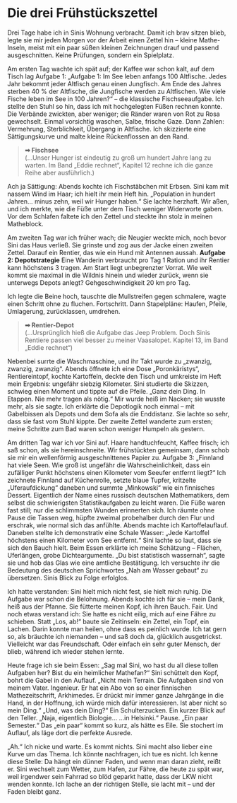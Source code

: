 # Die drei Frühstückszettel

Drei Tage habe ich in Sinis Wohnung verbracht. Damit ich brav sitzen blieb,
legte sie mir jeden Morgen vor der Arbeit einen Zettel hin – kleine
Mathe-Inseln, meist mit ein paar süßen kleinen Zeichnungen drauf und passend
ausgeschnitten. Keine Prüfungen, sondern ein Spielplatz.

Am ersten Tag wachte ich spät auf; der Kaffee war schon kalt, auf dem Tisch lag
Aufgabe 1: „Aufgabe 1: Im See leben anfangs 100 Altfische. Jedes Jahr bekommt
jeder Altfisch genau einen Jungfisch. Am Ende des Jahres sterben 40 % der
Altfische, die Jungfische werden zu Altfischen. Wie viele Fische leben im See in
100 Jahren?“ – die klassische Fischseeaufgabe. Ich stellte den Stuhl so hin,
dass ich mit hochgelegten Füßen rechnen konnte. Die Verbände zwickten, aber
weniger; die Ränder waren von Rot zu Rosa gewechselt. Einmal vorsichtig waschen,
Salbe, frische Gaze. Dann Zahlen: Vermehrung, Sterblichkeit, Übergang in
Altfische. Ich skizzierte eine Sättigungskurve und malte kleine Rückenflossen an
den Rand.

> **➡ Fischsee**\
> (…Unser Hunger ist eindeutig zu groß um hundert Jahre lang zu warten. Im Band „Eddie rechnet“, Kapitel 12 rechne ich die ganze Reihe aber ausführlich.)

Ach ja Sättigung: Abends kochte ich Fischstäbchen mit Erbsen. Sini kam mit
nassem Wind im Haar; ich hielt ihr mein Heft hin. „Population in hundert Jahren…
minus zehn, weil wir Hunger haben.“ Sie lachte herzhaft. Wir aßen, und ich
merkte, wie die Füße unter dem Tisch weniger Widerworte gaben. Vor dem Schlafen
faltete ich den Zettel und steckte ihn stolz in meinen Matheblock.

Am zweiten Tag war ich früher wach; die Neugier weckte mich, noch bevor Sini das
Haus verließ. Sie grinste und zog aus der Jacke einen zweiten Zettel. Darauf ein
Rentier, das wie ein Hund mit Antennen aussah. **Aufgabe 2: Depotstrategie** Eine Wanderin verbraucht pro Tag 1 Ration und ihr Rentier kann höchstens 3 tragen. Am Start liegt unbegrenzter Vorrat. Wie weit
kommt sie maximal in die Wildnis hinein und wieder zurück, wenn sie unterwegs
Depots anlegt? Gehgeschwindigkeit 20 km pro Tag.

Ich legte die Beine hoch, tauschte
die Mullstreifen gegen schmalere, wagte einen Schritt ohne zu fluchen.
Fortschritt. Dann Stapelpläne: Haufen, Pfeile, Umlagerung, zurücklassen,
umdrehen.

> **➡ Rentier-Depot**\
> (…Ursprünglich hieß die Aufgabe das Jeep Problem. Doch Sinis Rentiere passen viel besser zu meiner Vaasalopet. Kapitel 13, im Band „Eddie rechnet“)

Nebenbei surrte die Waschmaschine, und ihr Takt wurde zu „zwanzig, zwanzig,
zwanzig“. Abends öffnete ich eine Dose „Poronkäristys“, Rentiereintopf, kochte
Kartoffeln, deckte den Tisch und umkreiste im Heft mein Ergebnis: ungefähr
siebzig Kilometer. Sini studierte die Skizzen, schwieg einen Moment und tippte
auf die Pfeile. „Ganz dein Ding. In Etappen. Nie mehr tragen als nötig.“ Mir
wurde heiß im Nacken; sie wusste mehr, als sie sagte. Ich erklärte die
Depotlogik noch einmal – mit Gabelbissen als Depots und dem Sofa als die
Enddistanz. Sie lachte so sehr, dass sie fast vom Stuhl kippte. Der zweite
Zettel wanderte zum ersten; meine Schritte zum Bad waren schon weniger Humpeln
als gestern.

Am dritten Tag war ich vor Sini auf. Haare handtuchfeucht, Kaffee frisch; ich
saß schon, als sie hereinschneite. Wir frühstückten gemeinsam, dann schob sie
mir ein wellenförmig ausgeschnittenes Papier zu. Aufgabe 3: „Finnland hat viele
Seen. Wie groß ist ungefähr die Wahrscheinlichkeit, dass ein zufälliger Punkt
höchstens einen Kilometer vom Seeufer entfernt liegt?“ Ich zeichnete Finnland
auf Küchenrolle, setzte blaue Tupfer, kritzelte „Uferaufdickung“ daneben und
summte „Minkowski“ wie ein finnisches Dessert. Eigentlich der Name eines russisch deutschen Mathematikers, dem selbst die schwierigsten Statistikaufgaben zu leicht waren. Die Füße waren fast still; nur
die schlimmsten Wunden erinnerten sich. Ich räumte ohne Pause die Tassen weg,
hüpfte zweimal probehalber durch den Flur und erschrak, wie normal sich das
anfühlte. Abends machte ich Kartoffelauflauf. Daneben stellte ich demonstrativ
eine Schale Wasser: „Jede Kartoffel höchstens einen Kilometer vom See entfernt.“
Sini lachte so laut, dass sie sich den Bauch hielt. Beim Essen erklärte ich
meine Schätzung – Flächen, Uferlängen, grobe Dichteargumente. „Du bist
statistisch wassernah“, sagte sie und hob das Glas wie eine amtliche
Bestätigung. Ich versuchte ihr die Bedeutung des deutschen Sprichwortes „Nah am
Wasser gebaut“ zu übersetzen. Sinis Blick zu Folge erfolglos.

Ich hatte verstanden: Sini hielt mich nicht fest, sie hielt mich ruhig. Die
Aufgabe war schon die Belohnung. Abends kochte ich für sie – mein Dank, heiß aus
der Pfanne. Sie fütterte meinen Kopf, ich ihren Bauch. Fair. Und noch etwas
verstand ich: Sie hatte es nicht eilig, mich auf eine Fähre zu schieben. Statt
„Los, ab!“ baute sie Zeitinseln: ein Zettel, ein Topf, ein Lachen. Darin konnte
man heilen, ohne dass es peinlich wurde. Ich tat gern so, als bräuchte ich
niemanden – und saß doch da, glücklich ausgetrickst. Vielleicht war das
Freundschaft. Oder einfach ein sehr guter Mensch, der blieb, während ich wieder
stehen lernte.

Heute frage ich sie beim Essen: „Sag mal Sini, wo hast du all diese tollen
Aufgaben her? Bist du ein heimlicher Mathefan?“ Sini schüttelt den Kopf, bohrt
die Gabel in den Auflauf. „Nicht mein Terrain. Die Aufgaben sind von meinem
Vater. Ingenieur. Er hat ein Abo von so einer finnischen Mathezeitschrift,
Arkhimedes. Er drückt mir immer ganze Jahrgänge in die Hand, in der Hoffnung,
ich würde mich dafür interessieren. Ist aber nicht so mein Ding.“ „Und, was dein
Ding?“ Ein Schulterzucken. Ein kurzer Blick auf den Teller. „Naja, eigentlich
Biologie… …in Helsinki.“ Pause. „Ein paar Semester.“ Das „ein paar“ kommt so
kurz, als hätte es Eile. Sie stochert im Auflauf, als läge dort die perfekte
Ausrede.

„Ah.“ Ich nicke und warte. Es kommt nichts. Sini macht also lieber eine Kurve um
das Thema. Ich könnte nachfragen, ich tue es nicht. Ich kenne diese Stelle: Da
hängt ein dünner Faden, und wenn man daran zieht, reißt er. Sini wechselt zum
Wetter, zum Hafen, zur Fähre, die heute zu spät war, weil irgendwer sein Fahrrad
so blöd geparkt hatte, dass der LKW nicht wenden konnte. Ich lache an der
richtigen Stelle, sie lacht mit – und der Faden bleibt ganz.
